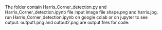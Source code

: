 The folder contain Harris_Corner_detection.py and Harris_Corner_detection.ipynb file
input image file shape.png and harris.jpg.
run Harris_Corner_detection.ipynb on google colab or on jupyter to see output.
output1.png and output2.png are output files for code.

